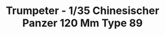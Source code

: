 ---
layout: product
title: "Trumpeter - 1/35 Chinesischer Panzer 120 Mm Type 89"
price: "2600" 
desc: "N/A"
img_path: "/assets/img/TRU00306.jpg"
brand: "N/A"
available: false
special_offer: false
new: false
soon: false
cat: "010000"
subcat: "013400"
subsubcat: "0N/A"
sifra: "TRU00306"
popular: false
---